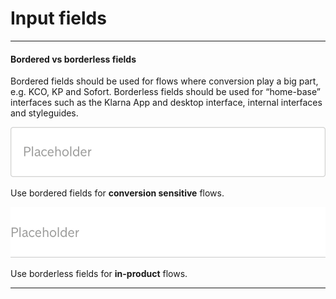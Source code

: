 # Input fields

---

#### Bordered vs borderless fields

Bordered fields should be used for flows where conversion play a big part, e.g. KCO, KP and Sofort. Borderless fields should be used for “home-base” interfaces such as the Klarna App and desktop interface, internal interfaces and styleguides.

![](/assets/Field@2x.png)

Use bordered fields for **conversion sensitive** flows.

![](/assets/Input@2x.png)

Use borderless fields for **in-product** flows.

---
